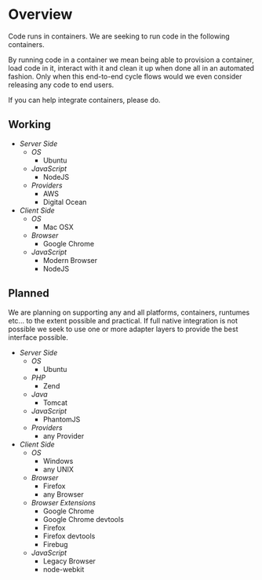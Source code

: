 
Overview
========

Code runs in containers. We are seeking to run code in the following containers.

By running code in a container we mean being able to provision a container, load code in it, interact with it and clean it up when done
all in an automated fashion. Only when this end-to-end cycle flows would we even consider releasing any code to end users.

If you can help integrate containers, please do.


Working
-------

  * *Server Side*
    * *OS*
      * Ubuntu
    * *JavaScript*
      * NodeJS
    * *Providers*
      * AWS
      * Digital Ocean
  * *Client Side*
    * *OS*
      * Mac OSX
    * *Browser*
      * Google Chrome
    * *JavaScript*
      * Modern Browser
      * NodeJS


Planned
-------

We are planning on supporting any and all platforms, containers, runtumes etc... to the extent possible and practical.
If full native integration is not possible we seek to use one or more adapter layers to provide the best interface possible.

  * *Server Side*
    * *OS*
      * Ubuntu
    * *PHP*
      * Zend
    * *Java*
      * Tomcat
    * *JavaScript*
      * PhantomJS
    * *Providers*
      * any Provider
  * *Client Side*
    * *OS*
      * Windows
      * any UNIX
    * *Browser*
      * Firefox
      * any Browser
    * *Browser Extensions*
      * Google Chrome
      * Google Chrome devtools
      * Firefox
      * Firefox devtools
      * Firebug
    * *JavaScript*
      * Legacy Browser
      * node-webkit

